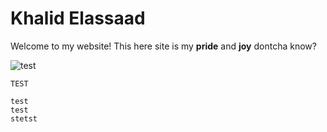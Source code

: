 # Khalid Elassaad

Welcome to my website! This here site is my **pride** and **joy** dontcha know?

![test](../kelogo.png)

`TEST`

```
test
test
stetst
```

<!-- ![test](../rowingteamheaderpic.JPG) -->
